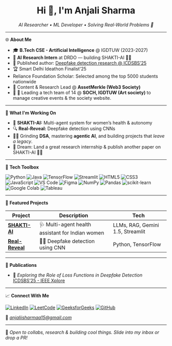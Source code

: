 <h1 align="center">Hi 👋, I'm Anjali Sharma</h1>


<p align="center">
  <i>AI Researcher • ML Developer • Solving Real-World Problems 🔬</i>
</p>

---

🌐 **About Me**

- 🎓 **B.Tech CSE - Artificial Intelligence** @ IGDTUW (2023-2027)  
- 🔬 **AI Research Intern** at DRDO — building SHAKTI-AI 🧠✨    
- 📝 Published author: [Deepfake detection research @ ICDSBS’25](https://ieeexplore.ieee.org/document/11031727)  
- 🏆 Smart Delhi Ideathon Finalist'25
- Reliance Foundation Scholar: Selected among the top 5000 students nationwide
- 👑 Content & Research Lead @ **AssetMerkle (Web3 Society)**  
- 🎨 👥 Leading a tech team of 14 @ **SOCH, IGDTUW (Art society)** to manage creative events & the society website.

---

🚀 **What I'm Working On**

- 🧩 **SHAKTI-AI:** Multi-agent system for women’s health & autonomy  
- 🔍 **Real-Reveal:** Deepfake detection using CNNs  
- 👩‍💻 Grinding **DSA**, mastering **agentic AI**, and building projects that *leave a legacy*.  
- 💭 Dream: Land a great research internship & publish another paper on SHAKTI-AI 🔬✨
---

🧰 **Tech Toolbox**

![Python](https://img.shields.io/badge/-Python-333?style=flat&logo=python)
![Java](https://img.shields.io/badge/-Java-333?style=flat&logo=java)
![TensorFlow](https://img.shields.io/badge/-TensorFlow-333?style=flat&logo=tensorflow)
![Streamlit](https://img.shields.io/badge/-Streamlit-333?style=flat&logo=streamlit)
![HTML5](https://img.shields.io/badge/-HTML5-333?style=flat&logo=html5)
![CSS3](https://img.shields.io/badge/-CSS3-333?style=flat&logo=css3)
![JavaScript](https://img.shields.io/badge/-JavaScript-333?style=flat&logo=javascript)
![VS Code](https://img.shields.io/badge/-VS%20Code-333?style=flat&logo=visualstudiocode)
![Figma](https://img.shields.io/badge/-Figma-333?style=flat&logo=figma)
![NumPy](https://img.shields.io/badge/-NumPy-333?style=flat&logo=numpy)
![Pandas](https://img.shields.io/badge/-Pandas-333?style=flat&logo=pandas)
![scikit-learn](https://img.shields.io/badge/-Scikit--learn-333?style=flat&logo=scikitlearn)
![Google Colab](https://img.shields.io/badge/-Colab-333?style=flat&logo=googlecolab)
![Tableau](https://img.shields.io/badge/-Tableau-333?style=flat&logo=tableau)


---

📌 **Featured Projects**

| Project | Description | Tech |
| ------- | ----------- | ---- |
| [**SHAKTI-AI**](https://github.com/anjaliisharmaa/shakti-ai) | 🩺 Multi-agent health assistant for Indian women | LLMs, RAG, Gemini 1.5, Streamlit |
| [**Real-Reveal**](https://github.com/anjaliisharmaa/real-reveal) | 🕵️‍♀️ Deepfake detection using CNN | Python, TensorFlow |

---

🎤 **Publications**

- 📄 *Exploring the Role of Loss Functions in Deepfake Detection*  
  [ICDSBS’25 - IEEE Xplore](https://ieeexplore.ieee.org/document/11031727)

---

📈 **Connect With Me**

[![LinkedIn](https://img.shields.io/badge/-LinkedIn-0077B5?style=flat&logo=linkedin)](https://www.linkedin.com/in/anjali-sharma-159054288/) 
[![LeetCode](https://img.shields.io/badge/-LeetCode-FFA116?style=flat&logo=leetcode)](https://leetcode.com/u/anjaliisharmaa15/) 
[![GeeksforGeeks](https://img.shields.io/badge/-GeeksforGeeks-0F9D58?style=flat&logo=geeksforgeeks)](https://www.geeksforgeeks.org/user/anjaliishc8ny/) 
[![GitHub](https://img.shields.io/badge/-GitHub-181717?style=flat&logo=github)](https://github.com/anjaliisharmaa) 

📧 *anjaliisharmaa15@gmail.com*

---

💌 *Open to collabs, research & building cool things. Slide into my inbox or drop a PR!*



